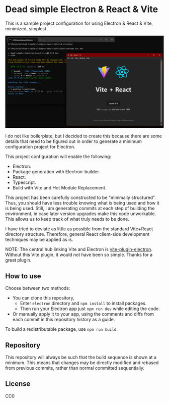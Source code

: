 # Dead simple Electron & React & Vite

This is a sample project configuration for using Electron & React & Vite,
minimized, simplest.

![Electron-React-Vite](images/electron.png)

I do not like boilerplate, but I decided to create this because there are some details that need to be figured out in order to generate a minimum configuration project for Electron.

This project configuration will enable the following:

* Electron.
* Package generation with Electron-builder.
* React.
* Typescript.
* Build with Vite and Hot Module Replacement.

This project has been carefully constructed to be "minimally structured". Thus, you should have less trouble knowing what is being used and how it is being used.
Still, I am generating commits at each step of building the environment, in case later version upgrades make this code unworkable. This allows us to keep track of what truly needs to be done.

I have tried to deviate as little as possible from the standard Vite+React directory structure. Therefore, general React client-side development techniques may be applied as is.

NOTE: The central hub linking Vite and Electron is [vite-plugin-electron](https://github.com/electron-vite/vite-plugin-electron). Without this Vite plugin, it would not have been so simple. Thanks for a great plugin.

## How to use

Choose between two methods:

* You can clone this repository,
  * Enter `electron` directory and `npm install` to install packages.
  * Then run your Electron app just `npm run dev` while editing the code.
* Or manually apply it to your app, using the comments and diffs from each commit in this repository history as a guide.

To build a redistributable package, use `npm run build`.

## Repository

This repository will always be such that the build sequence is shown at a minimum.
This means that changes may be directly modified and rebased from previous commits, rather than normal committed sequentially.

## License

CC0
